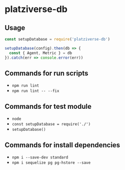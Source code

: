 # platziverse-db

## Usage

``` js
const setupDatabase = require('platziverse-db')

setupDatabase(config).then(db => {
  const { Agent, Metric } = db
}).catch(err => console.error(err))
```

## Commands for run scripts
- `npm run lint`
- `npm run lint -- --fix`

## Commands for test module
- `node`
- `const setupDatabase = require('./')`
- `setupDatabase()`

## Commands for install dependencies
- `npm i --save-dev standard`
- `npm i sequelize pg pg-hstore --save`
